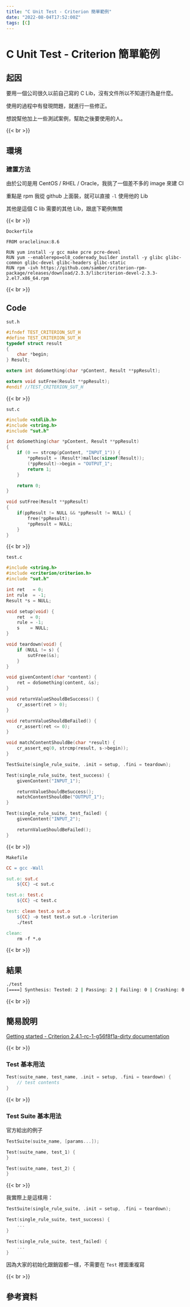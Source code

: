 ```yaml
---
title: "C Unit Test - Criterion 簡單範例"
date: "2022-08-04T17:52:00Z"
tags: [C]
---
```


# C Unit Test - Criterion 簡單範例

## 起因

要用一個公司很久以前自己寫的 C Lib，沒有文件所以不知道行為是什麼。

使用的過程中有發現問題，就進行一些修正。 

想說幫他加上一些測試案例，幫助之後要使用的人。

{{< br >}}

## 環境

### 建置方法

由於公司是用 CentOS / RHEL / Oracle，我挑了一個差不多的 image 來建 CI

重點是 rpm 我從 github 上面裝，就可以直接 `-l` 使用他的 Lib

其他是這個 C lib 需要的其他 Lib，跟底下範例無關

{{< br >}}

`Dockerfile`

```Docker
FROM oraclelinux:8.6

RUN yum install -y gcc make pcre pcre-devel
RUN yum --enablerepo=ol8_codeready_builder install -y glibc glibc-common glibc-devel glibc-headers glibc-static
RUN rpm -ivh https://github.com/samber/criterion-rpm-package/releases/download/2.3.3/libcriterion-devel-2.3.3-2.el7.x86_64.rpm
```

{{< br >}}

## Code

`sut.h`

```C
#ifndef TEST_CRITERION_SUT_H
#define TEST_CRITERION_SUT_H
typedef struct result
{
    char *begin;
} Result;

extern int doSomething(char *pContent, Result **ppResult);

extern void sutFree(Result **ppResult);
#endif //TEST_CRITERION_SUT_H
```

{{< br >}}

`sut.c`

```C
#include <stdlib.h>
#include <string.h>
#include "sut.h"

int doSomething(char *pContent, Result **ppResult)
{
    if (0 == strcmp(pContent, "INPUT_1")) {
        *ppResult = (Result*)malloc(sizeof(Result));
        (*ppResult)->begin = "OUTPUT_1";
        return 1;
    }

    return 0;
}

void sutFree(Result **ppResult)
{
    if(ppResult != NULL && *ppResult != NULL) {
        free(*ppResult);
        *ppResult = NULL;
    }
}
```

{{< br >}}

`test.c`

```C
#include <string.h>
#include <criterion/criterion.h>
#include "sut.h"

int ret   = 0;
int rule  = -1;
Result *s = NULL;

void setup(void) {
    ret  = 0;
    rule = -1;
    s    = NULL;
}

void teardown(void) {
    if (NULL != s) {
        sutFree(&s);
    }
}

void givenContent(char *content) {
    ret = doSomething(content, &s);
}

void returnValueShouldBeSuccess() {
    cr_assert(ret > 0);
}

void returnValueShouldBeFailed() {
    cr_assert(ret <= 0);
}

void matchContentShouldBe(char *result) {
    cr_assert_eq(0, strcmp(result, s->begin));
}

TestSuite(single_rule_suite, .init = setup, .fini = teardown);

Test(single_rule_suite, test_success) {
    givenContent("INPUT_1");

    returnValueShouldBeSuccess();
    matchContentShouldBe("OUTPUT_1");
}

Test(single_rule_suite, test_failed) {
    givenContent("INPUT_2");

    returnValueShouldBeFailed();
}
```

{{< br >}}

`Makefile`

```Makefile
CC = gcc -Wall

sut.o: sut.c
	${CC} -c sut.c

test.o: test.c
	${CC} -c test.c

test: clean test.o sut.o
	${CC} -o test test.o sut.o -lcriterion
	./test

clean:
	rm -f *.o
```

{{< br >}}

## 結果

```Bash
./test
[====] Synthesis: Tested: 2 | Passing: 2 | Failing: 0 | Crashing: 0
```

{{< br >}}

## 簡易說明

[Getting started - Criterion 2.4.1-rc-1-g56f8f1a-dirty documentation](https://criterion.readthedocs.io/en/master/starter.html?highlight=suite#configuration-reference)

{{< br >}}

### Test 基本用法

```C
Test(suite_name, test_name, .init = setup, .fini = teardown) {
    // test contents
}
```

{{< br >}}

### Test Suite 基本用法

官方給出的例子

```C
TestSuite(suite_name, [params...]);

Test(suite_name, test_1) {
}

Test(suite_name, test_2) {
}
```

{{< br >}}

我實際上是這樣用：

```C
TestSuite(single_rule_suite, .init = setup, .fini = teardown);

Test(single_rule_suite, test_success) {
    ...
}

Test(single_rule_suite, test_failed) {
    ...
}
```

因為大家的初始化跟銷毀都一樣，不需要在 `Test` 裡面重複寫

{{< br >}}

## 參考資料